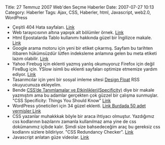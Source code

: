 Title: 27 Temmuz 2007 Web&#039;den Seçme Haberler
Date: 2007-07-27 10:13
Category: Haberler
Tags: Ajax, CSS, Haberler, html, Javascript, web2.0, WordPress

-   Çeşitli 404 Hata sayfaları. [Link][]
-   Web tarayıcısının altına yapışık alt bölümler örnek. [Link][1]
-   Html Epostalarda Tablo kullanımı hakkında güzel bir İngilizce
    makale. [Link][2]
-   Google arama motoru için yeni bir etiket çıkarmış. Sayfam bu
    tarihten itibaren hükümsüzdür lütfen indeksleme anlamına gelen bu
    meta etiketi lazım olabilir. [Link][3]
-   Yahoo Firebug için eklenti yazmış yanlış okumuyoruz Firefox için
    değil FireBug için. YSlow isimli bu eklenti sayfaları optimize
    etmemize yardım ediyor. [Link][4]
-   Tasarımcılar için yeni bir sosyal imleme sitesi [Design Float][] RSS
    okuyucunuza ekleyelim.  
-   Bende [CSS’de Tanımlamalar ve Etkinlikleri(Specificity)][] diye bir
    makale yazmıştım ama bu adamlar gerçekten çok güzzel bir çalışma
    sunmuşlar. "CSS Specificity: Things You Should Know" [Link][5]
-   WordPress yöneticileri için 34 güzel eklenti. [Link Burdada 50 adet
    vermişler Link  
   ][]
-   CSS yazanlar muhakkkak böyle bir araca ihtiyacı olmuştur. Yazdığımız
    css kodlarının bazılarını zamanla kullanılmaz ama yine de css
    dokümanımız içibde kalır. Şimdi size bahsedeceğim araç bu gereksiz
    css kodlarını sizlere bildiriyor. "CSS Redundancy Checker".
    [Link][6]
-   Javascript anlatan güze videolar. [Link][7]

</p>

  [Link]: http://www.smashingmagazine.com/2007/07/25/wanted-your-404-error-pages/
    "404 Hata Sayfaları"
  [1]: http://inix.in.funpic.de/stickself.html "Ala yapışık "
  [2]: http://www.campaignmonitor.com/blog/archives/2007/07/tables_in_html_emails_nesting.html
    "Eposta Tablo"
  [3]: http://searchengineland.com/070712-093059.php
    "Meta unavailable_after"
  [4]: https://addons.mozilla.org/en-US/firefox/addon/5369 "YSlow"
  [Design Float]: http://www.designfloat.com/
    "Design Float / Submitted Entries"
  [CSS’de Tanımlamalar ve Etkinlikleri(Specificity)]: http://www.fatihhayrioglu.com/?p=180
  [5]: http://www.smashingmagazine.com/2007/07/27/css-specificity-things-you-should-know/
    "Link"
  [Link Burdada 50 adet vermişler Link  
 ]: http://mashable.com/2007/07/26/wordpress-admin-plugins/ "WordPress"
  [6]: http://services.immike.net/css-checker/ "Link"
  [7]: http://101out.com/jss.php "javascript"
